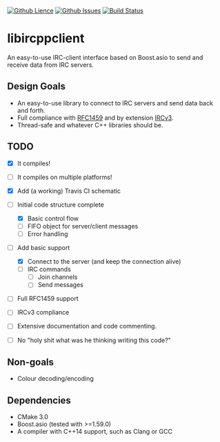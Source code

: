 [![Github Lience](https://img.shields.io/badge/license-MIT-blue.svg)](https://raw.githubusercontent.com/Tmplt/libircppclient/master/LICENSE)
[![Github Issues](https://img.shields.io/badge/lib-issues-brightgreen.svg)](https://github.com/Tmplt/libircppclient/issues)
[![Build Status](https://travis-ci.org/Tmplt/libircppclient.svg)](https://travis-ci.org/Tmplt/libircppclient)

libircppclient
==============
An easy-to-use IRC-client interface based on Boost.asio to send and receive data from IRC servers.

Design Goals
------------
* An easy-to-use library to connect to IRC servers and send data back and forth.
* Full compliance with [RFC1459](https://tools.ietf.org/html/rfc1459) and by extension [IRCv3](http://ircv3.net/).
* Thread-safe and whatever C++ libraries should be.

TODO
----
- [X] It compiles!
- [ ] It compiles on multiple platforms!
- [X] Add (a working) Travis CI schematic

- [ ] Initial code structure complete
  - [X] Basic control flow
  - [ ] FIFO object for server/client messages
  - [ ] Error handling

- [ ] Add basic support
  - [X] Connect to the server (and keep the connection alive)
  - [ ] IRC commands
    - [ ] Join channels
    - [ ] Send messages

- [ ] Full RFC1459 support
- [ ] IRCv3 compliance

- [ ] Extensive documentation and code commenting.
- [ ] No "holy shit what was he thinking writing this code?"

Non-goals
---------
* Colour decoding/encoding

Dependencies
------------
* CMake 3.0
* Boost.asio (tested with >=1.59.0)
* A compiler with C++14 support, such as Clang or GCC
